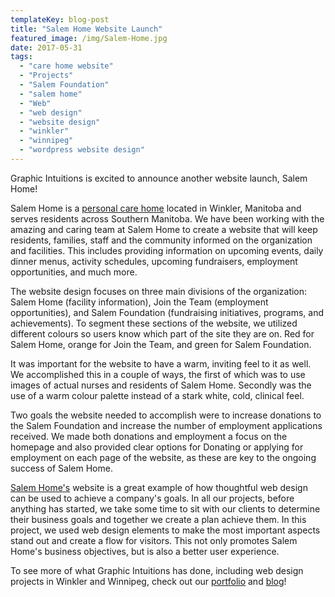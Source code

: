 ```yaml
---
templateKey: blog-post
title: "Salem Home Website Launch"
featured_image: /img/Salem-Home.jpg
date: 2017-05-31
tags:
  - "care home website"
  - "Projects"
  - "Salem Foundation"
  - "salem home"
  - "Web"
  - "web design"
  - "website design"
  - "winkler"
  - "winnipeg"
  - "wordpress website design"
---
```


Graphic Intuitions is excited to announce another website launch, Salem Home!

Salem Home is a [personal care home](https://salemhome.ca/) located in Winkler, Manitoba and serves residents across Southern Manitoba. We have been working with the amazing and caring team at Salem Home to create a website that will keep residents, families, staff and the community informed on the organization and facilities. This includes providing information on upcoming events, daily dinner menus, activity schedules, upcoming fundraisers, employment opportunities, and much more.

The website design focuses on three main divisions of the organization: Salem Home (facility information), Join the Team (employment opportunities), and Salem Foundation (fundraising initiatives, programs, and achievements). To segment these sections of the website, we utilized different colours so users know which part of the site they are on. Red for Salem Home, orange for Join the Team, and green for Salem Foundation.

It was important for the website to have a warm, inviting feel to it as well. We accomplished this in a couple of ways, the first of which was to use images of actual nurses and residents of Salem Home. Secondly was the use of a warm colour palette instead of a stark white, cold, clinical feel.  

Two goals the website needed to accomplish were to increase donations to the Salem Foundation and increase the number of employment applications received. We made both donations and employment a focus on the homepage and also provided clear options for Donating or applying for employment on each page of the website, as these are key to the ongoing success of Salem Home.

[Salem Home's](https://salemhome.ca/) website is a great example of how thoughtful web design can be used to achieve a company's goals. In all our projects, before anything has started, we take some time to sit with our clients to determine their business goals and together we create a plan achieve them. In this project, we used web design elements to make the most important aspects stand out and create a flow for visitors. This not only promotes Salem Home's business objectives, but is also a better user experience.

To see more of what Graphic Intuitions has done, including web design projects in Winkler and Winnipeg, check out our [portfolio](https://graphicintuitions.com/our-work/) and [blog](https://graphicintuitions.com/whats-brewin/)!
